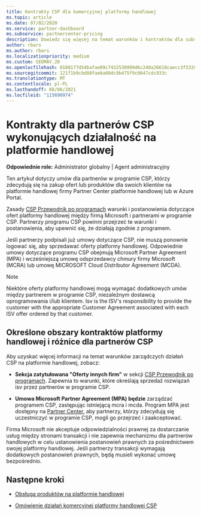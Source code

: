 ```yaml
---
title: Kontrakty CSP dla komercyjnej platformy handlowej
ms.topic: article
ms.date: 07/02/2020
ms.service: partner-dashboard
ms.subservice: partnercenter-pricing
description: Dowiedz się więcej na temat warunków i kontraktów dla subskrypcji produktów innych firm isv zakupionych przez partnerów CSP na platformie handlowej.
author: rbars
ms.author: rbars
ms.localizationpriority: medium
ms.custom: SEOMAY.20
ms.openlocfilehash: 8108177d54bafae09c7432530999d6c240a26618caecc3f53207b7135afdf621
ms.sourcegitcommit: 121f1b9cbd88faeba60dc9b475f9c0647cdc933c
ms.translationtype: MT
ms.contentlocale: pl-PL
ms.lasthandoff: 08/06/2021
ms.locfileid: "115690974"
---
```

# <a name="contracts-for-csp-partners-doing-business-in-the-commercial-marketplace"></a>Kontrakty dla partnerów CSP wykonujących działalność na platformie handlowej


**Odpowiednie role:** Administrator globalny | Agent administracyjny

Ten artykuł dotyczy umów dla partnerów w programie CSP, którzy zdecydują się na zakup ofert lub produktów dla swoich klientów na platformie handlowej firmy Partner Center platformie handlowej lub w Azure Portal.

Zasady [CSP Przewodnik po programach](https://go.microsoft.com/fwlink/p/?LinkId=617100) warunki i postanowienia dotyczące ofert platformy handlowej między firmą Microsoft i partnerami w programie CSP. Partnerzy programu CSP powinni przejrzeć te warunki i postanowienia, aby upewnić się, że działają zgodnie z programem.  

Jeśli partnerzy podpisali już umowy dotyczące CSP, nie muszą ponownie logować się, aby sprzedawać oferty platformy handlowej. Odpowiednie umowy dotyczące programu CSP obejmują Microsoft Partner Agreement (MPA) i wcześniejszą umowę odsprzedawcy chmury firmy Microsoft (MCRA) lub umowę MICROSOFT Cloud Distributor Agreement (MCDA).

>[!NOTE]
> Niektóre oferty platformy handlowej mogą wymagać dodatkowych umów między partnerem w programie CSP, niezależnym dostawcą oprogramowania i/lub klientem. Isv is the ISV's responsibility to provide the customer with the appropriate Customer Agreement associated with each ISV offer ordered by that customer.

## <a name="specific-marketplace-contract-areas-and-distinctions-for-csp-partners"></a>Określone obszary kontraktów platformy handlowej i różnice dla partnerów CSP

Aby uzyskać więcej informacji na temat warunków zarządczych działań CSP na platformie handlowej, zobacz:

- **Sekcja zatytułowana "Oferty innych firm"** w sekcji [CSP Przewodnik po programach](https://go.microsoft.com/fwlink/p/?LinkId=617100). Zapewnia to warunki, które określają sprzedaż rozwiązań isv przez partnerów w programie CSP.

- **Umowa Microsoft Partner Agreement (MPA) będzie** zarządzać programem CSP, zastępując istniejącą mcra i mcda. Program MPA jest dostępny na [Partner Center,](https://partner.microsoft.com/pcv/dashboard/overview) aby partnerzy, którzy zdecydują się uczestniczyć w programie CSP, mogli go przejrzeć i zaakceptować.
  
Firma Microsoft nie akceptuje odpowiedzialności prawnej za dostarczanie usług między stronami transakcji i nie zapewnia mechanizmu dla partnerów handlowych w celu ustanowienia postanowień prawnych za pośrednictwem swojej platformy handlowej. Jeśli partnerzy transakcji wymagają dodatkowych postanowień prawnych, będą musieli wykonać umowę bezpośrednio.

## <a name="next-steps"></a>Następne kroki

- [Obsługa produktów na platformie handlowej](csp-commercial-marketplace-support.md)

- [Omówienie działań komercyjnej platformy handlowej CSP](csp-commercial-marketplace-overview.md)
